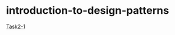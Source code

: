 # introduction-to-design-patterns

[Task2-1](https://github.com/smicle/introduction-to-design-patterns/blob/master/task2-1/SingletonTest.java)
